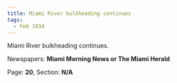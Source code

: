 ```yaml
---  
title: Miami River bulkheading continues  
tags:  
  - Feb 1934  
---  
```

  
Miami River bulkheading continues.  
  
Newspapers: **Miami Morning News or The Miami Herald**  
  
Page: **20**, Section: **N/A** 
